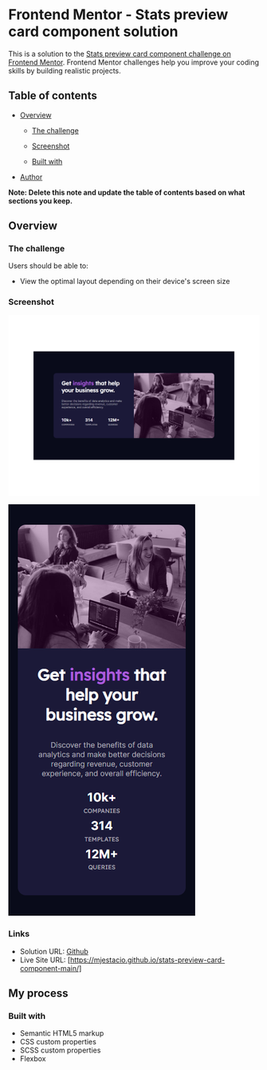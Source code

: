 # Frontend Mentor - Stats preview card component solution

This is a solution to the [Stats preview card component challenge on Frontend Mentor](https://www.frontendmentor.io/challenges/stats-preview-card-component-8JqbgoU62). Frontend Mentor challenges help you improve your coding skills by building realistic projects.

## Table of contents

- [Overview](#overview)

  - [The challenge](#the-challenge)
  - [Screenshot](#screenshot)

  - [Built with](#built-with)

- [Author](#author)

**Note: Delete this note and update the table of contents based on what sections you keep.**

## Overview

### The challenge

Users should be able to:

- View the optimal layout depending on their device's screen size

### Screenshot

![Desktop](./images/Desktop%20view.png)

![Mobile](./images/mobile%20view.png)

### Links

- Solution URL: [Github](https://github.com/MJEstacio/stats-preview-card-component-main)
- Live Site URL: [https://mjestacio.github.io/stats-preview-card-component-main/]

## My process

### Built with

- Semantic HTML5 markup
- CSS custom properties
- SCSS custom properties
- Flexbox


